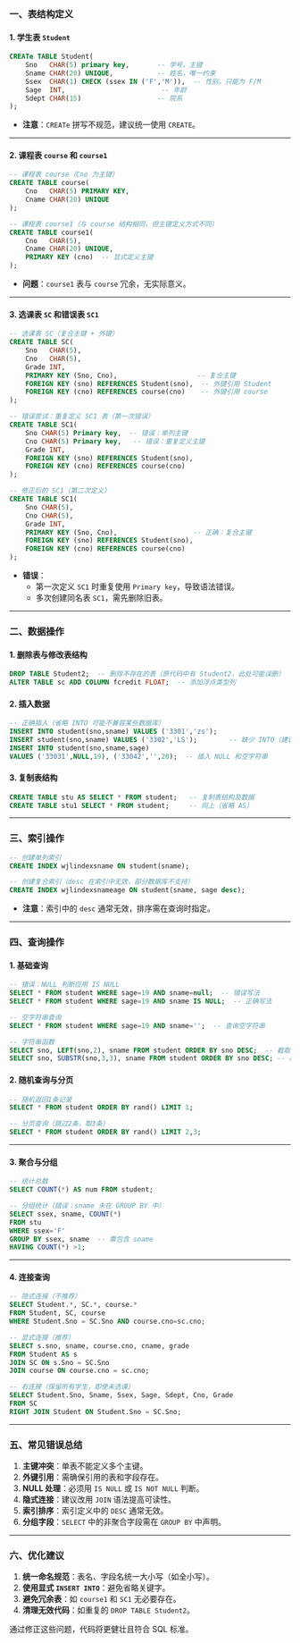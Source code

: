 
### **一、表结构定义**
#### **1. 学生表 `Student`**
```sql
CREATe TABLE Student(
    Sno   CHAR(5) primary key,       -- 学号，主键
    Sname CHAR(20) UNIQUE,           -- 姓名，唯一约束
    Ssex  CHAR(1) CHECK (ssex IN ('F','M')),  -- 性别，只能为 F/M
    Sage  INT,                        -- 年龄
    Sdept CHAR(15)                   -- 院系
);
```
- **注意**：`CREATe` 拼写不规范，建议统一使用 `CREATE`。

---

#### **2. 课程表 `course` 和 `course1`**
```sql
-- 课程表 course（Cno 为主键）
CREATE TABLE course(
    Cno   CHAR(5) PRIMARY KEY,
    Cname CHAR(20) UNIQUE
);

-- 课程表 course1（与 course 结构相同，但主键定义方式不同）
CREATE TABLE course1(
    Cno   CHAR(5),
    Cname CHAR(20) UNIQUE,
    PRIMARY KEY (cno)  -- 显式定义主键
);
```
- **问题**：`course1` 表与 `course` 冗余，无实际意义。

---

#### **3. 选课表 `SC` 和错误表 `SC1`**
```sql
-- 选课表 SC（复合主键 + 外键）
CREATE TABLE SC(
    Sno   CHAR(5),
    Cno   CHAR(5),
    Grade INT,
    PRIMARY KEY (Sno, Cno),                    -- 复合主键
    FOREIGN KEY (sno) REFERENCES Student(sno),  -- 外键引用 Student
    FOREIGN KEY (cno) REFERENCES course(cno)    -- 外键引用 course
);

-- 错误尝试：重复定义 SC1 表（第一次错误）
CREATE TABLE SC1(
    Sno CHAR(5) Primary key,  -- 错误：单列主键
    Cno CHAR(5) Primary key,   -- 错误：重复定义主键
    Grade INT,
    FOREIGN KEY (sno) REFERENCES Student(sno),
    FOREIGN KEY (cno) REFERENCES course(cno)
);

-- 修正后的 SC1（第二次定义）
CREATE TABLE SC1(
    Sno CHAR(5),
    Cno CHAR(5),
    Grade INT,
    PRIMARY KEY (Sno, Cno),                   -- 正确：复合主键
    FOREIGN KEY (sno) REFERENCES Student(sno),
    FOREIGN KEY (cno) REFERENCES course(cno)
);
```
- **错误**：
  - 第一次定义 `SC1` 时重复使用 `Primary key`，导致语法错误。
  - 多次创建同名表 `SC1`，需先删除旧表。

---

### **二、数据操作**
#### **1. 删除表与修改表结构**
```sql
DROP TABLE Student2;  -- 删除不存在的表（原代码中有 Student2，此处可能误删）
ALTER TABLE sc ADD COLUMN fcredit FLOAT;  -- 添加浮点类型列
```

#### **2. 插入数据**
```sql
-- 正确插入（省略 INTO 可能不兼容某些数据库）
INSERT INTO student(sno,sname) VALUES ('3301','zs');
INSERT student(sno,sname) VALUES ('3302','LS');        -- 缺少 INTO（建议补充）
INSERT INTO student(sno,sname,sage) 
VALUES ('33031',NULL,19), ('33042','',20);  -- 插入 NULL 和空字符串
```

#### **3. 复制表结构**
```sql
CREATE TABLE stu AS SELECT * FROM student;   -- 复制表结构及数据
CREATE TABLE stu1 SELECT * FROM student;     -- 同上（省略 AS）
```

---

### **三、索引操作**
```sql
-- 创建单列索引
CREATE INDEX wjlindexsname ON student(sname);

-- 创建复合索引（desc 在索引中无效，部分数据库不支持）
CREATE INDEX wjlindexsnameage ON student(sname, sage desc);
```
- **注意**：索引中的 `desc` 通常无效，排序需在查询时指定。

---

### **四、查询操作**
#### **1. 基础查询**
```sql
-- 错误：NULL 判断应用 IS NULL
SELECT * FROM student WHERE sage=19 AND sname=null;  -- 错误写法
SELECT * FROM student WHERE sage=19 AND sname IS NULL;  -- 正确写法

-- 空字符串查询
SELECT * FROM student WHERE sage=19 AND sname='';  -- 查询空字符串

-- 字符串函数
SELECT sno, LEFT(sno,2), sname FROM student ORDER BY sno DESC;  -- 截取前2字符
SELECT sno, SUBSTR(sno,3,3), sname FROM student ORDER BY sno DESC; -- 截取第3位起3字符
```

#### **2. 随机查询与分页**
```sql
-- 随机返回1条记录
SELECT * FROM student ORDER BY rand() LIMIT 1;

-- 分页查询（跳过2条，取3条）
SELECT * FROM student ORDER BY rand() LIMIT 2,3;
```

---

#### **3. 聚合与分组**
```sql
-- 统计总数
SELECT COUNT(*) AS num FROM student;

-- 分组统计（错误：sname 未在 GROUP BY 中）
SELECT ssex, sname, COUNT(*) 
FROM stu 
WHERE ssex='F' 
GROUP BY ssex, sname  -- 需包含 sname
HAVING COUNT(*) >1;
```

---

#### **4. 连接查询**
```sql
-- 隐式连接（不推荐）
SELECT Student.*, SC.*, course.* 
FROM Student, SC, course 
WHERE Student.Sno = SC.Sno AND course.cno=sc.cno;

-- 显式连接（推荐）
SELECT s.sno, sname, course.cno, cname, grade
FROM Student AS s 
JOIN SC ON s.Sno = SC.Sno 
JOIN course ON course.cno = sc.cno;

-- 右连接（保留所有学生，即使未选课）
SELECT Student.Sno, Sname, Ssex, Sage, Sdept, Cno, Grade
FROM SC 
RIGHT JOIN Student ON Student.Sno = SC.Sno;
```

---

### **五、常见错误总结**
1. **主键冲突**：单表不能定义多个主键。
2. **外键引用**：需确保引用的表和字段存在。
3. **NULL 处理**：必须用 `IS NULL` 或 `IS NOT NULL` 判断。
4. **隐式连接**：建议改用 `JOIN` 语法提高可读性。
5. **索引排序**：索引定义中的 `DESC` 通常无效。
6. **分组字段**：`SELECT` 中的非聚合字段需在 `GROUP BY` 中声明。

---

### **六、优化建议**
1. **统一命名规范**：表名、字段名统一大小写（如全小写）。
2. **使用显式 `INSERT INTO`**：避免省略关键字。
3. **避免冗余表**：如 `course1` 和 `SC1` 无必要存在。
4. **清理无效代码**：如重复的 `DROP TABLE Student2`。

通过修正这些问题，代码将更健壮且符合 SQL 标准。
